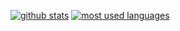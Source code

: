 [![github stats](https://github-readme-stats.vercel.app/api?username=vilhelmbergsoe&show_icons=true&count_private=true&theme=radical)](https://github.com/vilhelmbergsoe)
[![most used languages](https://github-readme-stats.vercel.app/api/top-langs/?username=vilhelmbergsoe&layout=compact&show_icons=true&count_private=true&theme=radical)](https://github.com/vilhelmbergsoe)
